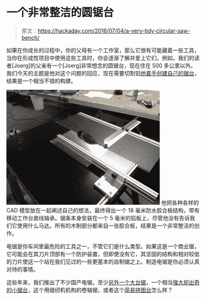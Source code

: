 # 一个非常整洁的圆锯台

> 原文：<https://hackaday.com/2016/07/04/a-very-tidy-circular-saw-bench/>

如果在你成长的过程中，你的父母有一个工作室，那么它很有可能藏着一些工具，当你在形成性项目中使用这些工具时，你会逐渐了解并爱上它们。例如，我们的读者[Joerg]的父亲有一个[Joerg]非常想念的圆锯台，现在住在 500 多公里以外。我们今天的主题是他对这个问题的回应，现在需要切割铝[他着手创建自己的锯台](http://dangeroustools.com/2016/06/01/diy-circular-saw/)，结果是一个相当不错的构建。

[![table-saw](img/c3fd11744b5aa4b78751c579b5c9e830.png)](https://hackaday.com/wp-content/uploads/2016/06/table-saw.jpg) 他把各种各样的 CAD 模型放在一起阐述自己的想法，最终得出一个 18 毫米防水胶合板结构，带有移动工作台直线轴承。锯条本身安装在一个 5 毫米的铝板上，尽管他没有告诉我们它使用什么马达。所有的木制部分都来自一张胶合板，结果是一个非常整洁的创作。

电锯是你车间里最危险的工具之一，不管它们是什么类型。如果这是一个商业锯，它可能会在其刀片顶部有一个防护装置，但即使没有它，其坚固的结构和相对较低的刀片使这一个站在我们见过的一些更基本的自制锯之上。制造电锯是你必须认真对待的事情。

这些年来，我们推出了不少国产电锯。至少[另外一个大台锯](http://hackaday.com/2015/09/17/circular-saw-innovative-fence-unique-diy-table-saw/)，一个相当[强大却出奇的小锯台](http://hackaday.com/2011/07/07/diy-table-saw-cuts-through-anything-leaves-no-room-for-mistakes/)，这个用缝纫机机构的卷轴锯，或者这个[简易拼图台](http://hackaday.com/2016/05/21/diy-jigsaw-table-makes-cutting-wood-even-easier/)怎么样？